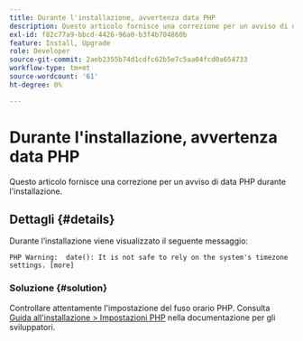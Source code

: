 ```yaml
---
title: Durante l'installazione, avvertenza data PHP
description: Questo articolo fornisce una correzione per un avviso di data PHP durante l'installazione.
exl-id: f82c77a9-bbcd-4426-96a0-b3f4b704860b
feature: Install, Upgrade
role: Developer
source-git-commit: 2aeb2355b74d1cdfc62b5e7c5aa04fcd0a654733
workflow-type: tm+mt
source-wordcount: '61'
ht-degree: 0%

---
```


# Durante l&#39;installazione, avvertenza data PHP

Questo articolo fornisce una correzione per un avviso di data PHP durante l&#39;installazione.

## Dettagli {#details}

Durante l’installazione viene visualizzato il seguente messaggio:

```text
PHP Warning:  date(): It is not safe to rely on the system's timezone settings. [more]
```

### Soluzione {#solution}

Controllare attentamente l&#39;impostazione del fuso orario PHP. Consulta [Guida all&#39;installazione > Impostazioni PHP](https://experienceleague.adobe.com/it/docs/commerce-operations/installation-guide/prerequisites/php-settings) nella documentazione per gli sviluppatori.
